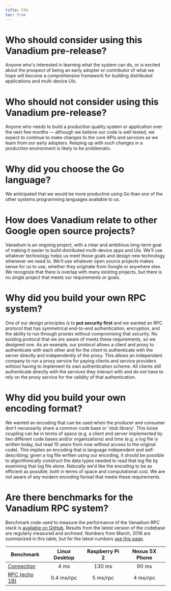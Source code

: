 ```yaml
---
title: FAQ
toc: true
---
```


# Who should consider using this Vanadium pre-release?

Anyone who's interested in learning what the system can do, or is excited about
the prospect of being an early adopter or contributor of what we hope will
become a comprehensive framework for building distributed applications and
multi-device UIs.

# Who should not consider using this Vanadium pre-release?

Anyone who needs to build a production quality system or application over the
next few months &mdash; although we believe our code is well tested, we expect
to continue to make changes to the core APIs and services as we learn from our
early adopters. Keeping up with such changes in a production environment is
likely to be problematic.

# Why did you choose the Go language?

We anticipated that we would be more productive using Go than one of the other
systems programming languages available to us.

# How does Vanadium relate to other Google open source projects?

Vanadium is an ongoing project, with a clear and ambitious long-term goal of
making it easier to build distributed multi-device apps and UIs. We'll use
whatever technology helps us meet those goals and design new technology whenever
we need to. We'll use whatever open source projects makes sense for us to use,
whether they originate from Google or anywhere else. We recognize that there is
overlap with many existing projects, but there is no single project that meets
our requirements or goals.

# Why did you build your own RPC system?

One of our design principles is to **put security first** and we wanted an RPC
protocol that has symmetrical end-to-end authentication, encryption, and the
ability to run through proxies without compromising that security. No existing
protocol that we are aware of meets these requirements, so we designed one. As
an example, our protocol allows a client and proxy to authenticate with each
other and for the client to authenticate with the server directly and
independently of the proxy. This allows an independent company to run a proxy
service for paying clients and service providers without having to implement its
own authentication scheme. All clients still authenticate directly with the
services they interact with and do not have to rely on the proxy service for the
validity of that authentication.

# Why did you build your own encoding format?

We wanted an encoding that can be used when the producer and consumer don't
necessarily share a common code base or 'stub library'. This loose coupling can
be in terms of space (e.g. a client and server implemented by two different code
bases and/or organizations) and time (e.g. a log file is written today, but read
10 years from now without access to the original code). This implies an encoding
that is language independent and self-describing; given a log file written using
our encoding, it should be possible to algorithmically construct the data types
needed to read that log file by examining that log file alone. Naturally we'd
like the encoding to be as efficient as possible, both in terms of space and
computational cost. We are not aware of any modern encoding format that meets
these requirements.

# Are there benchmarks for the Vanadium RPC system?

Benchmark code used to measure the performance of the Vanadium RPC stack is
[available on GitHub][benchmarks]. Results from the latest version of the
codebase are regularly measured and archived. Numbers from March, 2016 are
summarized in this table, but for the latest numbers [see this
page](/performance.html).

Benchmark      |Linux Desktop    |Raspberry Pi 2   | Nexus 5X Phone
---------------|:---------------:|:---------------:|:---------------:
[Connection][benchmark-connection]     |4 ms             | 130 ms          | 90 ms
[RPC (echo 1B)][benchmark-echo-1B] |0.4 ms/rpc       | 5 ms/rpc        | 4 ms/rpc

[benchmarks]: https://github.com/vanadium/go.ref/blob/master/runtime/internal/rpc/benchmark/benchmark_test.go
[benchmark-connection]: https://benchmarks.v.io/?q=v.io%2Fx%2Fref%2Fruntime%2Finternal%2Frpc%2Fbenchmark.BenchmarkConnectionEstablishment+uploader%3Adev.v.io%3Arole%3Avlab%3Aapp%3Abenchmarks%3A20160218
[benchmark-echo-1B]: https://benchmarks.v.io/?q=v.io%2Fx%2Fref%2Fruntime%2Finternal%2Frpc%2Fbenchmark.Benchmark____1B+uploader%3Adev.v.io%3Arole%3Avlab%3Aapp%3Abenchmarks%3A20160218
